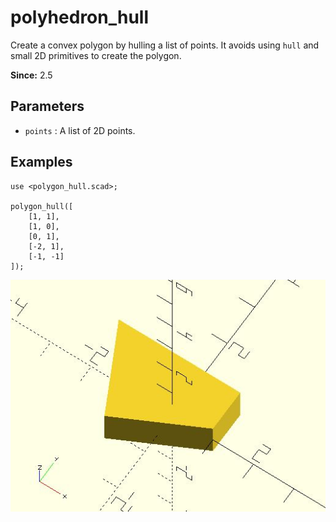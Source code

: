 # polyhedron_hull

Create a convex polygon by hulling a list of points. It avoids using `hull` and small 2D primitives to create the polygon.

**Since:** 2.5

## Parameters

- `points` : A list of 2D points.

## Examples

	use <polygon_hull.scad>;

	polygon_hull([
		[1, 1],
		[1, 0],
		[0, 1],
		[-2, 1],
		[-1, -1]
	]);

![polygon_hull](images/lib2x-polygon_hull-1.JPG)
